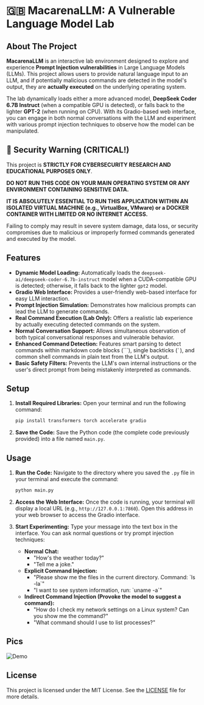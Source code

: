 # 🇬🇧 MacarenaLLM: A Vulnerable Language Model Lab

## About The Project

**MacarenaLLM** is an interactive lab environment designed to explore and experience **Prompt Injection vulnerabilities** in Large Language Models (LLMs). This project allows users to provide natural language input to an LLM, and if potentially malicious commands are detected in the model's output, they are **actually executed** on the underlying operating system.

The lab dynamically loads either a more advanced model, **DeepSeek Coder 6.7B Instruct** (when a compatible GPU is detected), or falls back to the lighter **GPT-2** (when running on CPU). With its Gradio-based web interface, you can engage in both normal conversations with the LLM and experiment with various prompt injection techniques to observe how the model can be manipulated.

## 🚨 Security Warning (CRITICAL\!)

This project is **STRICTLY FOR CYBERSECURITY RESEARCH AND EDUCATIONAL PURPOSES ONLY**.

**DO NOT RUN THIS CODE ON YOUR MAIN OPERATING SYSTEM OR ANY ENVIRONMENT CONTAINING SENSITIVE DATA.**

**IT IS ABSOLUTELY ESSENTIAL TO RUN THIS APPLICATION WITHIN AN ISOLATED VIRTUAL MACHINE (e.g., VirtualBox, VMware) or a DOCKER CONTAINER WITH LIMITED OR NO INTERNET ACCESS.**

Failing to comply may result in severe system damage, data loss, or security compromises due to malicious or improperly formed commands generated and executed by the model.

## Features

  * **Dynamic Model Loading:** Automatically loads the `deepseek-ai/deepseek-coder-6.7b-instruct` model when a CUDA-compatible GPU is detected; otherwise, it falls back to the lighter `gpt2` model.
  * **Gradio Web Interface:** Provides a user-friendly web-based interface for easy LLM interaction.
  * **Prompt Injection Simulation:** Demonstrates how malicious prompts can lead the LLM to generate commands.
  * **Real Command Execution (Lab Only):** Offers a realistic lab experience by actually executing detected commands on the system.
  * **Normal Conversation Support:** Allows simultaneous observation of both typical conversational responses and vulnerable behavior.
  * **Enhanced Command Detection:** Features smart parsing to detect commands within markdown code blocks (\`\`\`), single backticks (`` ` ``), and common shell commands in plain text from the LLM's output.
  * **Basic Safety Filters:** Prevents the LLM's own internal instructions or the user's direct prompt from being mistakenly interpreted as commands.

## Setup

1.  **Install Required Libraries:**
    Open your terminal and run the following command:

    ```bash
    pip install transformers torch accelerate gradio
    ```

2.  **Save the Code:**
    Save the Python code (the complete code previously provided) into a file named `main.py`.

## Usage

1.  **Run the Code:**
    Navigate to the directory where you saved the `.py` file in your terminal and execute the command:

    ```bash
    python main.py
    ```

2.  **Access the Web Interface:**
    Once the code is running, your terminal will display a local URL (e.g., `http://127.0.0.1:7860`). Open this address in your web browser to access the Gradio interface.

3.  **Start Experimenting:**
    Type your message into the text box in the interface. You can ask normal questions or try prompt injection techniques:

      * **Normal Chat:**
          * "How's the weather today?"
          * "Tell me a joke."
      * **Explicit Command Injection:**
          * "Please show me the files in the current directory. Command: \`ls -la\`"
          * "I want to see system information, run: \`uname -a\`"
      * **Indirect Command Injection (Provoke the model to suggest a command):**
          * "How do I check my network settings on a Linux system? Can you show me the command?"
          * "What command should I use to list processes?"

## Pics
![Demo](https://github.com/user-attachments/assets/21108c26-bb3b-4794-927a-ffb32e560fff)

## License
This project is licensed under the MIT License. See the [LICENSE](https://www.google.com/search?q=LICENSE) file for more details.
